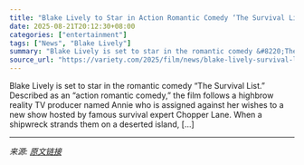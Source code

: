 ```yaml
---
title: "Blake Lively to Star in Action Romantic Comedy ‘The Survival List’"
date: 2025-08-21T20:12:30+08:00
categories: ["entertainment"]
tags: ["News", "Blake Lively"]
summary: "Blake Lively is set to star in the romantic comedy &#8220;The Survival List.&#8221; Described as an &#8220;action romantic comedy,&#8221; the film follows a highbrow reality TV producer named Annie wh"
source_url: "https://variety.com/2025/film/news/blake-lively-survival-list-marc-platt-1236495406/"
---
```


Blake Lively is set to star in the romantic comedy &#8220;The Survival List.&#8221; Described as an &#8220;action romantic comedy,&#8221; the film follows a highbrow reality TV producer named Annie who is assigned against her wishes to a new show hosted by famous survival expert Chopper Lane. When a shipwreck strands them on a deserted island, [&#8230;]

---

*来源: [原文链接](https://variety.com/2025/film/news/blake-lively-survival-list-marc-platt-1236495406/)*
